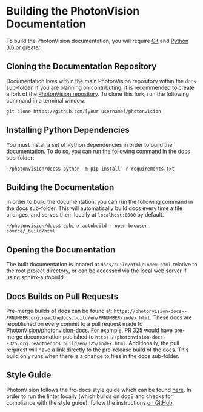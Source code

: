 # Building the PhotonVision Documentation

To build the PhotonVision documentation, you will require [Git](https://git-scm.com) and [Python 3.6 or greater](https://www.python.org).

## Cloning the Documentation Repository

Documentation lives within the main PhotonVision repository within the `docs` sub-folder. If you are planning on contributing, it is recommended to create a fork of the [PhotonVision repository](https://github.com/PhotonVision/photonvision). To clone this fork, run the following command in a terminal window:

`git clone https://github.com/[your username]/photonvision`

## Installing Python Dependencies

You must install a set of Python dependencies in order to build the documentation. To do so, you can run the following command in the docs sub-folder:

`~/photonvision/docs$ python -m pip install -r requirements.txt`

## Building the Documentation

In order to build the documentation, you can run the following command in the docs sub-folder. This will automatically build docs every time a file changes, and serves them locally at `localhost:8000` by default.

`~/photonvision/docs$ sphinx-autobuild --open-browser source/_build/html`

## Opening the Documentation

The built documentation is located at `docs/build/html/index.html` relative to the root project directory, or can be accessed via the local web server if using sphinx-autobuild.

## Docs Builds on Pull Requests

Pre-merge builds of docs can be found at: `https://photonvision-docs--PRNUMBER.org.readthedocs.build/en/PRNUMBER/index.html`. These docs are republished on every commit to a pull request made to PhotonVision/photonvision-docs. For example, PR 325 would have pre-merge documentation published to `https://photonvision-docs--325.org.readthedocs.build/en/325/index.html`. Additionally, the pull requrest will have a link directly to the pre-release build of the docs. This build only runs when there is a change to files in the docs sub-folder.

## Style Guide

PhotonVision follows the frc-docs style guide which can be found [here](https://docs.wpilib.org/en/stable/docs/contributing/style-guide.html). In order to run the linter locally (which builds on doc8 and checks for compliance with the style guide), follow the instructions [on GitHub](https://github.com/wpilibsuite/ohnoyoudidnt).
